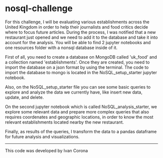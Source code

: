 # nosql-challenge

For this challenge, I will be evaluating various establishments across the United Kingdom in order to help their journalists and food critics decide where to focus future articles. During the process, I was notified that a new restaurant just opened and we need to add it to the database and take it into account for the analysis. You will be able to find 2 jupyter notebooks and one resources folder with a nonsql database inside of it.

First of all, you need to create a database on MongoDB called 'uk_food' and a collection named 'establishments'. Once they are created, you need to import the database on a json format by using the terminal. The code to import the database to mongo is located in the NoSQL_setup_starter jupyter notebook.

Also, on the NoSQL_setup_starter file you can see some basic queries to explore and analyze the data we currently have, like insert new data, update, and delete.

On the second jupyter notebook which is called NoSQL_analysis_starter, we explore some relevant data and prepare more complex queries that also requires coordenates and geographic locations, in order to know the most relevant establishments located nearby the new restaurant.

Finally, as results of the queries, I transform the data to a pandas dataframe for future analysis and visualizations.

-------------------------------------

This code was developed by Ivan Corona
